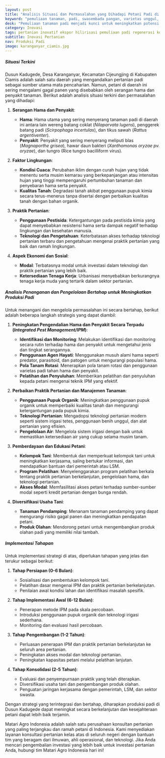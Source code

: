 ```yaml
---
layout: post
title: "Analisis Situasi dan Permasalahan yang Dihadapi Petani Padi di Dusun Kadugede, Desa Karanganyar, Kecamatan Cijeungjing, Kabupaten Ciamis"
keyword: "pemuliaan tanaman, padi, swasembada pangan, varietas unggul, keberlanjutan, Pertanian Modern, PT Matari Agro Indonesia"
desk: "Pemuliaan tanaman padi menjadi kunci untuk meningkatkan potensi varietas dan mendukung swasembada pangan. Artikel ini membahas strategi pemuliaan tanaman padi, termasuk partisipasi petani, pengembangan varietas unggul, dan keberlanjutan pertanian."
category: Inovasi
tags: pertanian inovatif ekspor hilirisasi pemuliaan padi regenerasi konsultan ketahanan pangan
subtitle: Inovasi Pertanian
nav: Produksi Padi
image: karanganyar_ciamis.jpg
---
```


##### Situasi Terkini
Dusun Kadugede, Desa Karanganyar, Kecamatan Cijeungjing di Kabupaten Ciamis adalah salah satu daerah yang mengandalkan pertanian padi sebagai sumber utama mata pencaharian. Namun, petani di daerah ini sering mengalami gagal panen yang disebabkan oleh serangan hama dan penyakit tanaman. Berikut adalah analisis situasi terkini dan permasalahan yang dihadapi:

1. **Serangan Hama dan Penyakit**:
   - **Hama**: Hama utama yang sering menyerang tanaman padi di daerah ini antara lain wereng batang coklat (_Nilaparvata lugens_), penggerek batang padi (_Scirpophaga incertulas_), dan tikus sawah (_Rattus argentiventer_).
   - **Penyakit**: Penyakit yang sering menyerang meliputi blas (_Magnaporthe grisea_), hawar daun bakteri (_Xanthomonas oryzae pv. oryzae_), dan tungro (Rice tungro bacilliform virus).

2. **Faktor Lingkungan**:
   - **Kondisi Cuaca**: Perubahan iklim dengan curah hujan yang tidak menentu serta musim kemarau yang berkepanjangan atau intensitas hujan yang tinggi mempengaruhi pertumbuhan tanaman dan penyebaran hama serta penyakit.
   - **Kualitas Tanah**: Degradasi tanah akibat penggunaan pupuk kimia secara terus-menerus tanpa disertai dengan perbaikan kualitas tanah dengan bahan organik.

3. **Praktik Pertanian**:
   - **Penggunaan Pestisida**: Ketergantungan pada pestisida kimia yang dapat menyebabkan resistensi hama serta dampak negatif terhadap lingkungan dan kesehatan manusia.
   - **Teknologi dan Pengetahuan**: Keterbatasan akses terhadap teknologi pertanian terbaru dan pengetahuan mengenai praktik pertanian yang baik dan ramah lingkungan.

4. **Aspek Ekonomi dan Sosial**:
   - **Modal**: Terbatasnya modal untuk investasi dalam teknologi dan praktik pertanian yang lebih baik.
   - **Ketersediaan Tenaga Kerja**: Urbanisasi menyebabkan berkurangnya tenaga kerja muda yang tertarik dalam sektor pertanian.

##### Analisis Penanganan dan Pengelolaan Bertahap untuk Meningkatkan Produksi Padi

Untuk menangani dan mengelola permasalahan ini secara bertahap, berikut adalah beberapa langkah strategis yang dapat diambil:

1. **Peningkatan Pengendalian Hama dan Penyakit Secara Terpadu (_Integrated Pest Management/IPM_)**:
   - **Identifikasi dan Monitoring**: Melakukan identifikasi dan monitoring secara rutin terhadap hama dan penyakit untuk mengetahui jenis dan tingkat serangannya.
   - **Penggunaan Agen Hayati**: Menggunakan musuh alami hama seperti predator, parasitoid, dan patogen untuk mengurangi populasi hama.
   - **Pola Tanam Rotasi**: Menerapkan pola tanam rotasi dan penggunaan varietas padi tahan hama dan penyakit.
   - **Pelatihan dan Penyuluhan**: Memberikan pelatihan dan penyuluhan kepada petani mengenai teknik IPM yang efektif.

2. **Perbaikan Praktik Pertanian dan Manajemen Tanaman**:
   - **Penggunaan Pupuk Organik**: Meningkatkan penggunaan pupuk organik untuk memperbaiki kualitas tanah dan mengurangi ketergantungan pada pupuk kimia.
   - **Teknologi Pertanian**: Mengadopsi teknologi pertanian modern seperti sistem irigasi tetes, penggunaan benih unggul, dan alat pertanian yang efisien.
   - **Pengelolaan Air**: Mengelola sistem irigasi dengan baik untuk memastikan ketersediaan air yang cukup selama musim tanam.

3. **Pemberdayaan dan Edukasi Petani**:
   - **Kelompok Tani**: Membentuk dan memperkuat kelompok tani untuk meningkatkan kerjasama, saling bertukar informasi, dan mendapatkan bantuan dari pemerintah atau LSM.
   - **Program Pelatihan**: Menyelenggarakan program pelatihan berkala tentang praktik pertanian berkelanjutan, pengelolaan hama, dan teknologi pertanian.
   - **Akses Modal**: Memfasilitasi akses petani terhadap sumber-sumber modal seperti kredit pertanian dengan bunga rendah.

4. **Diversifikasi Usaha Tani**:
   - **Tanaman Pendamping**: Menanam tanaman pendamping yang dapat mengurangi risiko gagal panen dan meningkatkan pendapatan petani.
   - **Produk Olahan**: Mendorong petani untuk mengembangkan produk olahan padi yang memiliki nilai tambah.

##### Implementasi Tahapan
Untuk implementasi strategi di atas, diperlukan tahapan yang jelas dan terukur sebagai berikut:

1. **Tahap Persiapan (0-6 Bulan)**:
   - Sosialisasi dan pembentukan kelompok tani.
   - Pelatihan dasar mengenai IPM dan praktik pertanian berkelanjutan.
   - Penilaian awal kondisi lahan dan identifikasi masalah spesifik.

2. **Tahap Implementasi Awal (6-12 Bulan)**:
   - Penerapan metode IPM pada skala percobaan.
   - Introduksi penggunaan pupuk organik dan teknologi irigasi sederhana.
   - Monitoring dan evaluasi hasil percobaan.

3. **Tahap Pengembangan (1-2 Tahun)**:
   - Perluasan penerapan IPM dan praktik pertanian berkelanjutan ke seluruh area pertanian.
   - Peningkatan akses modal dan teknologi pertanian.
   - Peningkatan kapasitas petani melalui pelatihan lanjutan.

4. **Tahap Konsolidasi (2-5 Tahun)**:
   - Evaluasi dan penyempurnaan praktik yang telah diterapkan.
   - Diversifikasi usaha tani dan pengembangan produk olahan.
   - Penguatan jaringan kerjasama dengan pemerintah, LSM, dan sektor swasta.

Dengan strategi yang terintegrasi dan bertahap, diharapkan produksi padi di Dusun Kadugede dapat meningkat secara berkelanjutan dan kesejahteraan petani dapat lebih baik terjamin.

Matari Agro Indonesia adalah salah satu perusahaan konsultan pertanian yang paling terjangkau dan ramah petani di Indonesia. Kami menyediakan layanan konsultasi pertanian kelas atas di seluruh negeri dengan bantuan tim yang beragam dari ilmuwan, ahli operasional, dan teknologi. Jika Anda mencari pengembalian investasi yang lebih baik untuk investasi pertanian Anda, hubungi tim Matari Agro Indonesia hari ini!
